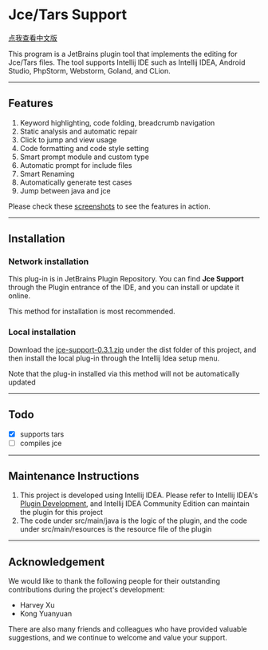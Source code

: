 # Jce/Tars Support
[点我查看中文版](README.md)
 
This program is a JetBrains plugin tool that implements the editing for Jce/Tars files. The tool supports Intellij IDE such as Intellij IDEA, Android Studio, PhpStorm, Webstorm, Goland, and CLion.

-------------------------------
 
## Features
 
1. Keyword highlighting, code folding, breadcrumb navigation
2. Static analysis and automatic repair
3. Click to jump and view usage
4. Code formatting and code style setting
5. Smart prompt module and custom type
6. Automatic prompt for include files
7. Smart Renaming
8. Automatically generate test cases
9. Jump between java and jce
 
Please check these [screenshots](./doc/features.md) to see the features in action. 
 
-------------------------------
 
## Installation
 
### Network installation
 
This plug-in is in JetBrains Plugin Repository. You can find **Jce Support** through the Plugin entrance of the IDE, and you can install or update it online.
 
This method for installation is most recommended.  
 
### Local installation
 
Download the [jce-support-0.3.1.zip](dist/jce-support-0.3.1.zip) under the dist folder of this project, and then install the local plug-in through the Intellij Idea setup menu.
 
Note that the plug-in installed via this method will not be automatically updated
 
 
-------------------------------
 
## Todo
 
- [x] supports tars
- [ ] compiles jce
 
-------------------------------
 
## Maintenance Instructions
 
1. This project is developed using Intellij IDEA. Please refer to Intellij IDEA's [Plugin Development](http://www.jetbrains.org/intellij/sdk/docs/basics/getting_started.html), and Intellij IDEA Community Edition can maintain the plugin for this project
2. The code under src/main/java is the logic of the plugin, and the code under src/main/resources is the resource file of the plugin
 
-------------------------------
 
 
## Acknowledgement
 
We would like to thank the following people for their outstanding contributions during the project's development:
 
* Harvey Xu
* Kong Yuanyuan
 
There are also many friends and colleagues who have provided valuable suggestions, and we continue to welcome and value your support.
 
